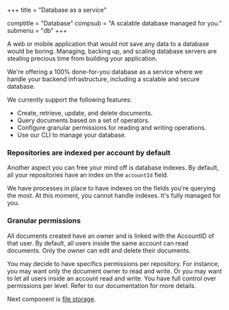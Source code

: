 +++
title = "Database as a service"

comptitle = "Database"
compsub = "A scalable database managed for you."
submenu = "db"
+++

A web or mobile application that would not save any data to a database would be 
boring. Managing, backing up, and scaling database servers are stealing precious 
time from building your application.

We're offering a 100% done-for-you database as a service where we handle your 
backend infrastructure, including a scalable and secure database.

We currently support the following features:

* Create, retrieve, update, and delete documents.
* Query documents based on a set of operators.
* Configure granular permissions for reading and writing operations.
* Use our CLI to manage your database.

### Repositories are indexed per account by default

Another aspect you can free your mind off is database indexes. By default, all 
your repositories have an index on the `accountId` field.

We have processes in place to have indexes on the fields you're querying the 
most. At this moment, you cannot handle indexes. It's fully managed for you.

### Granular permissions

All documents created have an owner and is linked with the AccountID of that user. By default, all users inside the same account can read documents. Only the owner can edit and delete their documents.

You may decide to have specifics permissions per repository. For instance, you may want only the document owner to read and write. Or you may want to let all users inside an account read and write. You have full control over permissions per level. Refer to our documentation for more details.


Next component is [file storage](/components/storage).